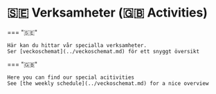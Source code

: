 # 🇸🇪 Verksamheter (🇬🇧 Activities)

=== "🇸🇪"

    Här kan du hittar vår specialla verksamheter.
    Ser [veckoschemat](../veckoschemat.md) för ett snyggt översikt

=== "🇬🇧"

    Here you can find our special acitivities
    See [the weekly schedule](../veckoschemat.md) for a nice overview
